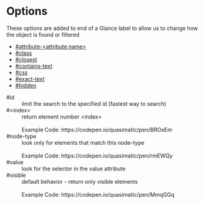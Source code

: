 # Options

These options are added to end of a Glance label to allow us to change how the object is found or filtered


 * [#attribute-&lt;attribute name&gt;](attribute-attributename.md)
 * [#class](class.md)
 * [#closest](closest.md)
 * [#contains-text](contains-text.md)
 * [#css](css.md)
 * [#exact-text](exact-text.md)
 * [#hidden](hidden.md)

<dl>
  <dt>#id</dt>
  <dd>limit the search to the specified id (fastest way to search)</dd>
  <dt>#&lt;index&gt;</dt>
  <dd>return element number &lt;index&gt;<br><br>
  Example Code: https://codepen.io/quasimatic/pen/BROxEm
  </dd>
  <dt>#node-type</dt>
  <dd>look only for elements that match this node-type<br><br>
  Example Code: https://codepen.io/quasimatic/pen/rmEWQy
  </dd>
  <dt>#value</dt>
  <dd>look for the selector in the value attribute</dd>
  <dt>#visible</dt>
  <dd>default behavior - return only visible elements<br><br>
  Example Code: https://codepen.io/quasimatic/pen/MmqGGq
  </dd>
</dl>
